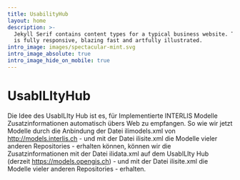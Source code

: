 ```yaml
---
title: UsabilityHub
layout: home
description: >-
  Jekyll Serif contains content types for a typical business website. The theme
  is fully responsive, blazing fast and artfully illustrated.
intro_image: images/spectacular-mint.svg
intro_image_absolute: true
intro_image_hide_on_mobile: true
---
```

# UsabILItyHub

Die Idee des UsabILIty Hub ist es, für Implementierte INTERLIS Modelle Zusatzinformationen automatisch übers Web zu empfangen. So wie wir jetzt Modelle durch die Anbindung der Datei ilimodels.xml von http://models.interlis.ch - und mit der Datei ilisite.xml die Modelle vieler anderen Repositories - erhalten können, können wir die Zusatzinformationen mit der Datei ilidata.xml auf dem UsabILIty Hub (derzeit https://models.opengis.ch) - und mit der Datei ilisite.xml die Modelle vieler anderen Repositories - erhalten.


